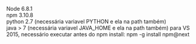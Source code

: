 Node 6.8.1  
npm 3.10.8  
python 2.7 (necessária variavel PYTHON e ela na path também)  
java > 7  (necessária variavel JAVA_HOME e ela na path também)
para VS 2015, necessário executar antes do npm install: npm -g install npm@next  